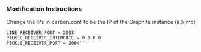 ### Modification Instructions

Change the IPs in carbon.conf to be the IP of the Graphite instance (a,b,mc)

```LINE_RECEIVER_INTERFACE = 0.0.0.0
LINE_RECEIVER_PORT = 2003
PICKLE_RECEIVER_INTERFACE = 0.0.0.0
PICKLE_RECEIVER_PORT = 2004```